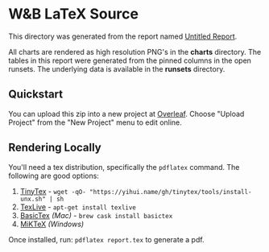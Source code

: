# W&B LaTeX Source

This directory was generated from the report named [Untitled Report](https://app.wandb.ai/hrtlacek/audioAI/reports/Untitled-Report--VmlldzoxNDEzMTY).

All charts are rendered as high resolution PNG's in the **charts** directory.  The tables in
this report were generated from the pinned columns in the open runsets.  The underlying data
is available in the **runsets** directory.

## Quickstart

You can upload this zip into a new project at [Overleaf](https://www.overleaf.com/).
Choose "Upload Project" from the "New Project" menu to edit online.

## Rendering Locally

You'll need a tex distribution, specifically the `pdflatex` command.  The following are good options:

1. [TinyTex](https://yihui.name/tinytex/) - `wget -qO- "https://yihui.name/gh/tinytex/tools/install-unx.sh" | sh`
2. [TexLive](https://tug.org/texlive/) - `apt-get install texlive`
3. [BasicTex](http://tug.org/cgi-bin/mactex-download/BasicTeX.pkg) *(Mac)* - `brew cask install basictex`
4. [MiKTeX](https://miktex.org/download) *(Windows)*

Once installed, run: `pdflatex report.tex` to generate a pdf.